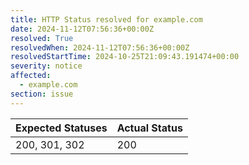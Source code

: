 ```yaml
---
title: HTTP Status resolved for example.com
date: 2024-11-12T07:56:36+00:00Z
resolved: True
resolvedWhen: 2024-11-12T07:56:36+00:00Z
resolvedStartTime: 2024-10-25T21:09:43.191474+00:00
severity: notice
affected:
  - example.com
section: issue
---
```


| Expected Statuses | Actual Status  |
|-------------------|----------------|
| 200, 301, 302 | 200 |
